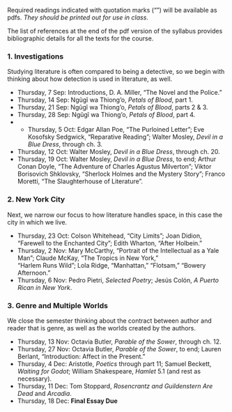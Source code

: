 Required readings indicated with quotation marks (“”) will be available as
pdfs. *They should be printed out for use in class*. 

The list of references at the end of the pdf version of the syllabus provides
bibliographic details for all the texts for the course.

### 1. Investigations

Studying literature is often compared to being a detective, so we begin with
thinking about how detection is used in literature, as well.

* Thursday, 7 Sep: Introductions, D. A. Miller, “The Novel and the Police.”
* Thursday, 14 Sep: Ngũgĩ wa Thiong’o, _Petals of Blood_, part 1.
* Thursday, 21 Sep: Ngũgĩ wa Thiong’o, _Petals of Blood_, parts 2 & 3.
* Thursday, 28 Sep: Ngũgĩ wa Thiong’o, _Petals of Blood_, part 4.
* * Thursday, 5 Oct: Edgar Allan Poe, “The Purloined Letter”; Eve Kosofsky
Sedgwick, “Reparative Reading”; Walter Mosley, _Devil in a Blue Dress_,
through ch. 3.
* Thursday, 12 Oct: Walter Mosley, _Devil in a Blue Dress_, through ch. 20.
* Thursday, 19 Oct: Walter Mosley, _Devil in a Blue Dress_, to end; Arthur Conan Doyle, “The Adventure of Charles Agustus Milverton”; Viktor Borisovich Shklovsky, “Sherlock Holmes and the Mystery Story”; Franco Moretti, “The Slaughterhouse of Literature”.

### 2. New York City

Next, we narrow our focus to how literature handles space, in this case the
city in which we live.

* Thursday, 23 Oct: Colson Whitehead, “City Limits”; Joan Didion, “Farewell to
the Enchanted City”; Edith Wharton, “After Holbein.” 
* Thursday, 2 Nov: Mary McCarthy, “Portrait of the Intellectual as a Yale
Man”; Claude McKay, “The Tropics in New York,”  
“Harlem Runs Wild”; Lola Ridge, “Manhattan,” “Flotsam,” “Bowery Afternoon.”
* Thursday, 6 Nov: Pedro Pietri, _Selected Poetry_; Jesús Colón, _A Puerto Rican in New York_.

### 3. Genre and Multiple Worlds

We close the semester thinking about the contract between author and reader
that is genre, as well as the worlds created by the authors.

* Thursday, 13 Nov: Octavia Butler, _Parable of the Sower_, through ch. 12. 
* Thursday, 27 Nov: Octavia Butler, _Parable of the Sower_, to end; Lauren Berlant,
“Introduction: Affect in the Present.”
* Thursday, 4 Dec: Aristotle, _Poetics_ through part 11; Samuel Beckett, _Waiting for Godot_;
William Shakespeare, _Hamlet_ 5.1 (and rest as necessary).
* Thursday, 11 Dec: Tom Stoppard, _Rosencrantz and Guildenstern Are Dead_ and
_Arcadia_.
* Thursday, 18 Dec: **Final Essay Due**


